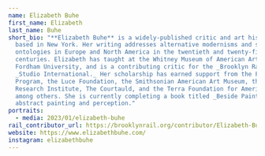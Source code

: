 ```yaml
---
name: Elizabeth Buhe
first_name: Elizabeth
last_name: Buhe
short_bio: "**Elizabeth Buhe** is a widely-published critic and art historian
  based in New York. Her writing addresses alternative modernisms and spatial
  ontologies in Europe and North America in the twentieth and twenty-first
  centuries. Elizabeth has taught at the Whitney Museum of American Art and at
  Fordham University, and is a contributing critic for the _Brooklyn Rail_ and
  _Studio International._ Her scholarship has earned support from the Fulbright
  Program, the Luce Foundation, the Smithsonian American Art Museum, the Getty
  Research Institute, The Courtauld, and the Terra Foundation for American Art,
  among others. She is currently completing a book titled _Beside Painting_ on
  abstract painting and perception."
portraits:
  - media: 2023/01/elizabeth-buhe
rail_contributor_url: https://brooklynrail.org/contributor/Elizabeth-Buhe
website: https://www.elizabethbuhe.com/
instagram: elizabethbuhe
---
```

